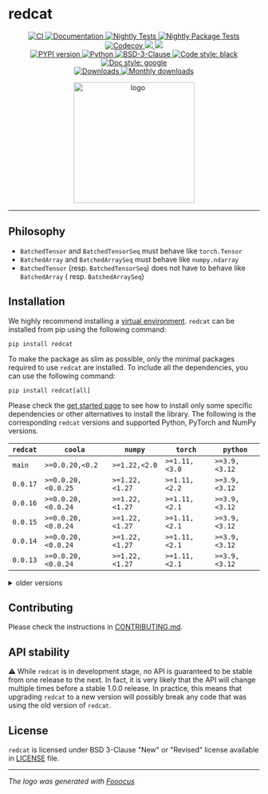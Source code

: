 # redcat

<p align="center">
    <a href="https://github.com/durandtibo/redcat/actions">
        <img alt="CI" src="https://github.com/durandtibo/redcat/workflows/CI/badge.svg">
    </a>
    <a href="https://durandtibo.github.io/redcat/">
        <img alt="Documentation" src="https://github.com/durandtibo/redcat/workflows/Documentation/badge.svg">
    </a>
    <a href="https://github.com/durandtibo/redcat/actions">
        <img alt="Nightly Tests" src="https://github.com/durandtibo/redcat/workflows/Nightly%20Tests/badge.svg">
    </a>
    <a href="https://github.com/durandtibo/redcat/actions">
        <img alt="Nightly Package Tests" src="https://github.com/durandtibo/redcat/workflows/Nightly%20Package%20Tests/badge.svg">
    </a>
    <br/>
    <a href="https://codecov.io/gh/durandtibo/redcat">
        <img alt="Codecov" src="https://codecov.io/gh/durandtibo/redcat/branch/main/graph/badge.svg">
    </a>
    <a href="https://codeclimate.com/github/durandtibo/redcat/maintainability">
        <img src="https://api.codeclimate.com/v1/badges/0987ab26fe4d52025085/maintainability" />
    </a>
    <a href="https://codeclimate.com/github/durandtibo/redcat/test_coverage">
        <img src="https://api.codeclimate.com/v1/badges/0987ab26fe4d52025085/test_coverage" />
    </a>
    <br/>
    <a href="https://pypi.org/project/redcat/">
        <img alt="PYPI version" src="https://img.shields.io/pypi/v/redcat">
    </a>
    <a href="https://pypi.org/project/redcat/">
        <img alt="Python" src="https://img.shields.io/pypi/pyversions/redcat.svg">
    </a>
    <a href="https://opensource.org/licenses/BSD-3-Clause">
        <img alt="BSD-3-Clause" src="https://img.shields.io/pypi/l/redcat">
    </a>
    <a href="https://github.com/psf/black">
        <img  alt="Code style: black" src="https://img.shields.io/badge/code%20style-black-000000.svg">
    </a>
    <a href="https://google.github.io/styleguide/pyguide.html#s3.8-comments-and-docstrings">
        <img  alt="Doc style: google" src="https://img.shields.io/badge/%20style-google-3666d6.svg">
    </a>
    <br/>
    <a href="https://pepy.tech/project/redcat">
        <img  alt="Downloads" src="https://static.pepy.tech/badge/redcat">
    </a>
    <a href="https://pepy.tech/project/redcat">
        <img  alt="Monthly downloads" src="https://static.pepy.tech/badge/redcat/month">
    </a>
    <br/>
</p>

<p align="center">
<img height="242" src="assets/redcat.png" alt="logo"/>
</p>



---

## Philosophy

- `BatchedTensor` and `BatchedTensorSeq` must behave like `torch.Tensor`
- `BatchedArray` and `BatchedArraySeq` must behave like `numpy.ndarray`
- `BatchedTensor` (resp. `BatchedTensorSeq`) does not have to behave like `BatchedArray` (
  resp. `BatchedArraySeq`)

## Installation

We highly recommend installing
a [virtual environment](https://packaging.python.org/guides/installing-using-pip-and-virtual-environments/).
`redcat` can be installed from pip using the following command:

```shell
pip install redcat
```

To make the package as slim as possible, only the minimal packages required to use `redcat` are
installed.
To include all the dependencies, you can use the following command:

```shell
pip install redcat[all]
```

Please check the [get started page](https://durandtibo.github.io/redcat/get_started) to see how to
install only some specific dependencies or other alternatives to install the library.
The following is the corresponding `redcat` versions and supported Python, PyTorch and NumPy
versions.

| `redcat` | `coola`            | `numpy`        | `torch`       | `python`      |
|----------|--------------------|----------------|---------------|---------------|
| `main`   | `>=0.0.20,<0.2`    | `>=1.22,<2.0`  | `>=1.11,<3.0` | `>=3.9,<3.12` |
| `0.0.17` | `>=0.0.20,<0.0.25` | `>=1.22,<1.27` | `>=1.11,<2.2` | `>=3.9,<3.12` |
| `0.0.16` | `>=0.0.20,<0.0.24` | `>=1.22,<1.27` | `>=1.11,<2.1` | `>=3.9,<3.12` |
| `0.0.15` | `>=0.0.20,<0.0.24` | `>=1.22,<1.27` | `>=1.11,<2.1` | `>=3.9,<3.12` |
| `0.0.14` | `>=0.0.20,<0.0.24` | `>=1.22,<1.27` | `>=1.11,<2.1` | `>=3.9,<3.12` |
| `0.0.13` | `>=0.0.20,<0.0.24` | `>=1.22,<1.27` | `>=1.11,<2.1` | `>=3.9,<3.12` |

<details>
    <summary>older versions</summary>

| `redcat` | `coola`            | `numpy`        | `torch`       | `python`      |
|----------|--------------------|----------------|---------------|---------------|
| `0.0.12` | `>=0.0.20,<0.0.24` | `>=1.22,<1.27` | `>=1.11,<2.1` | `>=3.9,<3.12` |
| `0.0.11` | `>=0.0.20,<0.0.24` | `>=1.22,<1.27` | `>=1.11,<2.1` | `>=3.9,<3.12` |
| `0.0.10` | `>=0.0.20,<0.0.24` | `>=1.22,<1.27` | `>=1.11,<2.1` | `>=3.9,<3.12` |
| `0.0.9`  | `>=0.0.20,<0.0.24` | `>=1.22,<1.27` | `>=1.11,<2.1` | `>=3.9,<3.12` |
| `0.0.8`  | `>=0.0.20,<0.0.21` | `>=1.21,<1.26` | `>=1.11,<2.1` | `>=3.9,<3.12` |

</details>

## Contributing

Please check the instructions in [CONTRIBUTING.md](.github/CONTRIBUTING.md).

## API stability

:warning: While `redcat` is in development stage, no API is guaranteed to be stable from one
release to the next.
In fact, it is very likely that the API will change multiple times before a stable 1.0.0 release.
In practice, this means that upgrading `redcat` to a new version will possibly break any code that
was using the old version of `redcat`.

## License

`redcat` is licensed under BSD 3-Clause "New" or "Revised" license available in [LICENSE](LICENSE)
file.

---

*The logo was generated with [Fooocus](https://github.com/lllyasviel/Fooocus)*

